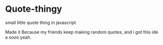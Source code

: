 # Quote-thingy
small little quote thing in javascript

Made it Because my friends keep making random quotes, and i got this ide a sooo yeah.
